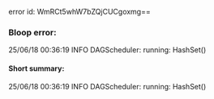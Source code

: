 error id: WmRCt5whW7bZQjCUCgoxmg==
### Bloop error:

25/06/18 00:36:19 INFO DAGScheduler: running: HashSet()
#### Short summary: 

25/06/18 00:36:19 INFO DAGScheduler: running: HashSet()